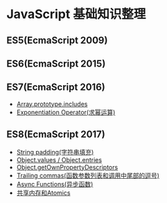 # JavaScript 基础知识整理

## ES5(EcmaScript 2009)

## ES6(EcmaScript 2015)

## ES7(EcmaScript 2016)
- [Array.prototype.includes](es7/Array.prototype.includes.md)
- [Exponentiation Operator(求幂运算)]()

## ES8(EcmaScript 2017)

- [String padding(字符串填充)]()
- [Object.values / Object.entries]()
- [Object.getOwnPropertyDescriptors]()
- [Trailing commas(函数参数列表和调用中尾部的逗号)]()
- [Async Functions(异步函数)]()
- [共享内存和Atomics]()